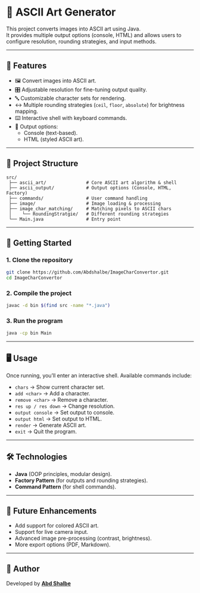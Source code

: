 # 🎨 ASCII Art Generator

This project converts images into ASCII art using Java.  
It provides multiple output options (console, HTML) and allows users to configure resolution, rounding strategies, and input methods.

---

## 📌 Features
- 🖼️ Convert images into ASCII art.  
- 🎛️ Adjustable resolution for fine-tuning output quality.  
- 🔤 Customizable character sets for rendering.  
- ↔️ Multiple rounding strategies (`ceil`, `floor`, `absolute`) for brightness mapping.  
- ⌨️ Interactive shell with keyboard commands.  
- 📄 Output options:
  - Console (text-based).
  - HTML (styled ASCII art).

---

## 📂 Project Structure
```
src/
 ├── ascii_art/               # Core ASCII art algorithm & shell
 ├── ascii_output/            # Output options (Console, HTML, Factory)
 ├── commands/                # User command handling
 ├── image/                   # Image loading & processing
 ├── image_char_matching/     # Matching pixels to ASCII chars
 │    └── RoundingStratgie/   # Different rounding strategies
 └── Main.java                # Entry point
```

---

## 🚀 Getting Started

### 1. Clone the repository
```bash
git clone https://github.com/Abdshalbe/ImageCharConvertor.git
cd ImageCharConvertor
```

### 2. Compile the project
```bash
javac -d bin $(find src -name "*.java")
```

### 3. Run the program
```bash
java -cp bin Main
```

---

## 🖥️ Usage
Once running, you’ll enter an interactive shell. Available commands include:
- `chars` → Show current character set.  
- `add <char>` → Add a character.  
- `remove <char>` → Remove a character.  
- `res up / res down` → Change resolution.  
- `output console` → Set output to console.  
- `output html` → Set output to HTML.  
- `render` → Generate ASCII art.  
- `exit` → Quit the program.  
---

## 🛠️ Technologies
- **Java** (OOP principles, modular design).  
- **Factory Pattern** (for outputs and rounding strategies).  
- **Command Pattern** (for shell commands).  

---

## 📖 Future Enhancements
- Add support for colored ASCII art.  
- Support for live camera input.  
- Advanced image pre-processing (contrast, brightness).  
- More export options (PDF, Markdown).  

---

## 👤 Author
Developed by **[Abd Shalbe](https://github.com/Abdshalbe)**  
